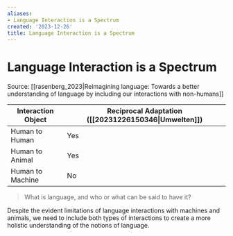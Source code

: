 ```yaml
---
aliases:
- Language Interaction is a Spectrum
created: '2023-12-26'
title: Language Interaction is a Spectrum
---
```


# Language Interaction is a Spectrum

Source: [[rasenberg_2023|Reimagining language: Towards a better understanding of language by including our interactions with non-humans]]

| Interaction Object | Reciprocal  Adaptation ([[20231226150346\|Umwelten]]) |
| ---- | ---- |
| Human to Human | Yes |
| Human to Animal | Yes |
| Human to Machine | No |
> What is language, and who or what can be said to have it?

Despite the evident limitations of language interactions with machines and animals, we need to include both types of interactions to create a more holistic understanding of the notions of language.